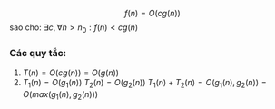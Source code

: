$$f(n) = O(cg(n))$$
sao cho: $\exists c, \forall n > n_0 : f(n) < cg(n)$

### Các quy tắc:
1. $T(n) = O(cg(n)) = O(g(n))$
2. $T_1(n) = O(g_1(n))$
   $T_2(n) = O(g_2(n))$
   $T_1(n) + T_2(n) = O(g_1(n), g_2(n)) = O(max(g_1(n), g_2(n)))$
